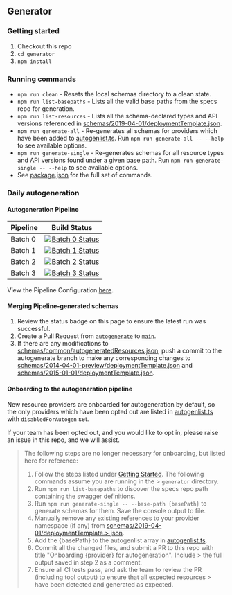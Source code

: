 ## Generator

### Getting started
1. Checkout this repo
2. `cd generator`
3. `npm install`

### Running commands
* `npm run clean` - Resets the local schemas directory to a clean state.
* `npm run list-basepaths` - Lists all the valid base paths from the specs repo for generation.
* `npm run list-resources` - Lists all the schema-declared types and API versions referenced in [schemas/2019-04-01/deploymentTemplate.json](/schemas/2019-04-01/deploymentTemplate.json).
* `npm run generate-all` - Re-generates all schemas for providers which have been added to [autogenlist.ts](./autogenlist.ts). Run `npm run generate-all -- --help` to see available options.
* `npm run generate-single` - Re-generates schemas for all resource types and API versions found under a given base path. Run `npm run generate-single -- --help` to see available options.
* See [package.json](./package.json) for the full set of commands.

### Daily autogeneration

#### Autogeneration Pipeline
| Pipeline | Build Status  |
|----------|---------------|
| Batch 0  | [![Batch 0 Status](https://dev.azure.com/azure/azure-resource-manager-schemas/_apis/build/status/Autogenerate%20(Batch%200)?branchName=autogenerate)](https://dev.azure.com/azure/azure-resource-manager-schemas/_build/latest?definitionId=58&branchName=autogenerate) |
| Batch 1  | [![Batch 1 Status](https://dev.azure.com/azure/azure-resource-manager-schemas/_apis/build/status/Autogenerate%20(Batch%201)?branchName=autogenerate)](https://dev.azure.com/azure/azure-resource-manager-schemas/_build/latest?definitionId=59&branchName=autogenerate) |
| Batch 2  | [![Batch 2 Status](https://dev.azure.com/azure/azure-resource-manager-schemas/_apis/build/status/Autogenerate%20(Batch%202)?branchName=autogenerate)](https://dev.azure.com/azure/azure-resource-manager-schemas/_build/latest?definitionId=60&branchName=autogenerate) |
| Batch 3  | [![Batch 3 Status](https://dev.azure.com/azure/azure-resource-manager-schemas/_apis/build/status/Autogenerate%20(Batch%203)?branchName=autogenerate)](https://dev.azure.com/azure/azure-resource-manager-schemas/_build/latest?definitionId=61&branchName=autogenerate) |

View the Pipeline Configuration [here](/azure-pipelines-autogen.yml).

#### Merging Pipeline-generated schemas

1. Review the status badge on this page to ensure the latest run was successful.
2. Create a Pull Request from [`autogenerate`](https://github.com/Azure/azure-resource-manager-schemas/tree/autogenerate) to [`main`](https://github.com/Azure/azure-resource-manager-schemas/tree/main).
3. If there are any modifications to [schemas/common/autogeneratedResources.json](/schemas/common/autogeneratedResources.json), push a commit to the autogenerate branch to make any corresponding changes to [schemas/2014-04-01-preview/deploymentTemplate.json](/schemas/2014-04-01-preview/deploymentTemplate.json) and [schemas/2015-01-01/deploymentTemplate.json](/schemas/2015-01-01/deploymentTemplate.json).

#### Onboarding to the autogeneration pipeline
New resource providers are onboarded for autogeneration by default, so the only providers which have been opted out are listed in [autogenlist.ts](./autogenlist.ts) with `disabledForAutogen` set.

If your team has been opted out, and you would like to opt in, please raise an issue in this repo, and we will assist.

> The following steps are no longer necessary for onboarding, but listed here for reference:
> 1. Follow the steps listed under [Getting Started](#getting-started). The following commands assume you are running in the > `generator` directory.
> 3. Run `npm run list-basepaths` to discover the specs repo path containing the swagger definitions.
> 4. Run `npm run generate-single -- --base-path {basePath}` to generate schemas for them. Save the console output to file.
> 5. Manually remove any existing references to your provider namespace (if any) from [schemas/2019-04-01/deploymentTemplate.> json](/schemas/2019-04-01/deploymentTemplate.json).
> 6. Add the {basePath} to the autogenlist array in [autogenlist.ts](./autogenlist.ts).
> 7. Commit all the changed files, and submit a PR to this repo with title "Onboarding {provider} for autogeneration". Include > the full output saved in step 2 as a comment.
> 8. Ensure all CI tests pass, and ask the team to review the PR (including tool output) to ensure that all expected resources > have been detected and generated as expected.
